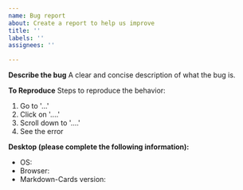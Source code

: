 ```yaml
---
name: Bug report
about: Create a report to help us improve
title: ''
labels: ''
assignees: ''

---
```


<!-- ⚠️ Please DON'T ignore the issue template -->

<!-- 💡 Consider upgrading to the latest version before sending the issue -->

**Describe the bug**
A clear and concise description of what the bug is.

**To Reproduce**
Steps to reproduce the behavior:

1. Go to '...'
2. Click on '....'
3. Scroll down to '....'
4. See the error

**Desktop (please complete the following information):**

- OS:
- Browser:
- Markdown-Cards version:
